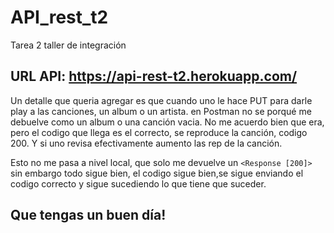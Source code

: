 # API_rest_t2
Tarea 2 taller de integración

## URL API: https://api-rest-t2.herokuapp.com/

Un detalle que queria agregar es que cuando uno le hace PUT para darle play a las canciones, un album o un artista. en Postman no se porqué me debuelve como un album o una canción vacia. No me acuerdo bien que era, pero el codigo que llega es el correcto, se reproduce la canción, codigo 200. Y si uno revisa efectivamente aumento las rep de la canción.

Esto no me pasa a nivel local, que solo me devuelve un ```<Response [200]>``` sin embargo todo sigue bien, el codigo sigue bien,se sigue enviando el codigo correcto y sigue sucediendo lo que tiene que suceder.

## Que tengas un buen día!

